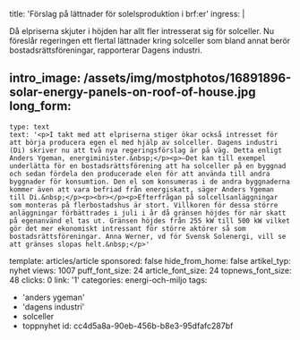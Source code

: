 title: 'Förslag på lättnader för solelsproduktion i brf:er'
ingress: |
  <p>Då elpriserna skjuter i höjden har allt fler intresserat sig för solceller. Nu föreslår regeringen ett flertal lättnader kring solceller som bland annat berör bostadsrättsföreningar, rapporterar Dagens industri.
  </p>
  
intro_image: /assets/img/mostphotos/16891896-solar-energy-panels-on-roof-of-house.jpg
long_form:
  -
    type: text
    text: '<p>I takt med att elpriserna stiger ökar också intresset för att börja producera egen el med hjälp av solceller. Dagens industri (Di) skriver nu att två nya regeringsförslag är på väg. Detta enligt Anders Ygeman, energiminister.&nbsp;</p><p>–Det kan till exempel underlätta för en bostadsrättsförening att ha solceller på en byggnad och sedan fördela den producerade elen för att använda till andra byggnader för konsumtion. Den el som konsumeras i de andra byggnaderna kommer även att vara befriad från energiskatt, säger Anders Ygeman till Di.&nbsp;</p><p><br></p><p>Efterfrågan på solcellsanläggningar som monteras på flerbostadshus är stort. Villkoren för dessa större anläggningar förbättrades i juli i år då gränsen höjdes för när skatt på egenanvänd el tas ut. Gränsen höjdes från 255 kW till 500 kW vilket gör det mer ekonomiskt intressant för större aktörer så som bostadsrättsföreningar. Anna Werner, vd för Svensk Solenergi, vill se att gränses slopas helt.&nbsp;</p>'
template: articles/article
sponsored: false
hide_from_home: false
artikel_typ: nyhet
views: 1007
puff_font_size: 24
article_font_size: 24
topnews_font_size: 48
clicks: 0
link: '1'
categories: energi-och-miljo
tags:
  - 'anders ygeman'
  - 'dagens industri'
  - solceller
  - toppnyhet
id: cc4d5a8a-90eb-456b-b8e3-95dfafc287bf
